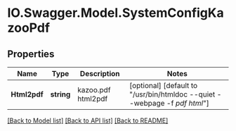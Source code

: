 # IO.Swagger.Model.SystemConfigKazooPdf
## Properties

Name | Type | Description | Notes
------------ | ------------- | ------------- | -------------
**Html2pdf** | **string** | kazoo.pdf html2pdf | [optional] [default to "/usr/bin/htmldoc --quiet --webpage -f $pdf$ $html$"]

[[Back to Model list]](../README.md#documentation-for-models) [[Back to API list]](../README.md#documentation-for-api-endpoints) [[Back to README]](../README.md)

